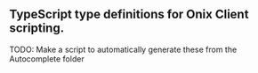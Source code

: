 ## TypeScript type definitions for Onix Client scripting.

TODO: Make a script to automatically generate these from the Autocomplete folder

